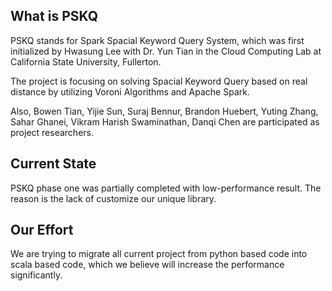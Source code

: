 ## What is PSKQ

PSKQ stands for Spark Spacial Keyword Query System, which was first initialized by Hwasung Lee with Dr. Yun Tian in the Cloud Computing Lab at California State University, Fullerton.

The project  is focusing on solving Spacial Keyword Query based on real distance by utilizing Voroni Algorithms and Apache Spark.

Also, Bowen Tian, Yijie Sun, Suraj Bennur, Brandon Huebert, Yuting Zhang, Sahar Ghanei, Vikram Harish Swaminathan, Danqi Chen are participated as project researchers.

## Current State

PSKQ phase one was partially completed with low-performance result. The reason is the lack of customize our unique library.

## Our Effort

We are trying to migrate all current project from python based code into scala based code, which we believe will increase the performance significantly.

